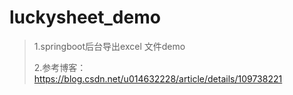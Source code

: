 # luckysheet_demo
>1.springboot后台导出excel 文件demo
>
>2.参考博客：https://blog.csdn.net/u014632228/article/details/109738221
